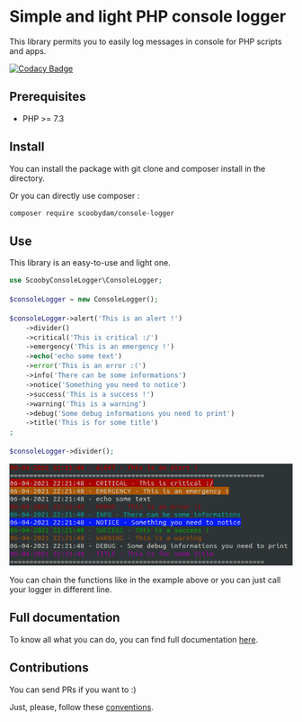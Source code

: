 # Simple and light PHP console logger

This library permits you to easily log messages in console for PHP scripts and apps.

[![Codacy Badge](https://app.codacy.com/project/badge/Grade/571bd6ead94644648680eff07f5c1503)](https://www.codacy.com/gh/DamienVauchel/console-logger/dashboard?utm_source=github.com&amp;utm_medium=referral&amp;utm_content=DamienVauchel/console-logger&amp;utm_campaign=Badge_Grade)

## Prerequisites

* PHP >= 7.3

## Install

You can install the package with git clone and composer install in the directory.

Or you can directly use composer :

```bash
composer require scoobydam/console-logger
```

## Use

This library is an easy-to-use and light one. 

```php
use ScoobyConsoleLogger\ConsoleLogger;

$consoleLogger = new ConsoleLogger();

$consoleLogger->alert('This is an alert !')
    ->divider()
    ->critical('This is critical :/')
    ->emergency('This is an emergency !')
    ->echo('echo some text')
    ->error('This is an error :(')
    ->info('There can be some informations')
    ->notice('Something you need to notice')
    ->success('This is a success !')
    ->warning('This is a warning')
    ->debug('Some debug informations you need to print')
    ->title('This is for some title')
;

$consoleLogger->divider();
```

![](./doc/images/all_functions.png)

You can chain the functions like in the example above or you can just call your logger in different line.

## Full documentation

To know all what you can do, you can find full documentation [here](./doc/doc.md).

## Contributions

You can send PRs if you want to :)

Just, please, follow these [conventions](./doc/conventions.md).
